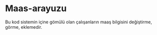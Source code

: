 # Maas-arayuzu
Bu kod sistemin içine gömülü olan çalışanların maaş bilgisini değiştirme, görme, eklemedir.
